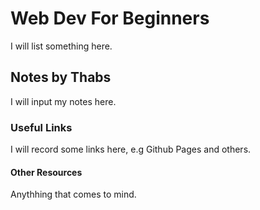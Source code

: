 #  Web Dev For Beginners

I will list something here.

## Notes by Thabs

I will input my notes here. 

### Useful Links 

I will record some links here, e.g Github Pages and others. 

#### Other Resources

Anythhing that comes to mind. 
